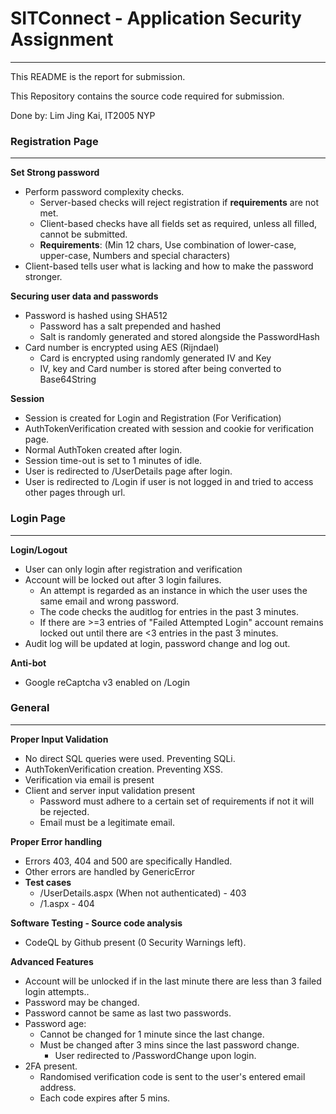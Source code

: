 # SITConnect - Application Security Assignment
---

This README is the report for submission.

This Repository contains the source code required for submission.

Done by: Lim Jing Kai, IT2005 NYP


### Registration Page
---

**Set Strong password**

- Perform password complexity checks.
  - Server-based checks will reject registration if **requirements** are not met.
  - Client-based checks have all fields set as required, unless all filled, cannot be submitted.
  - **Requirements**: (Min 12 chars,
Use combination of lower-case, upper-case, Numbers
and special characters)
- Client-based tells user what is lacking and how to make the password stronger.

**Securing user data and passwords**

- Password is hashed using SHA512
  - Password has a salt prepended and hashed
  - Salt is randomly generated and stored alongside the PasswordHash
- Card number is encrypted using AES (Rijndael)
  - Card is encrypted using randomly generated IV and Key
  - IV, key and Card number is stored after being converted to Base64String

**Session**

- Session is created for Login and Registration (For Verification)
- AuthTokenVerification created with session and cookie for verification page.
- Normal AuthToken created after login.
- Session time-out is set to 1 minutes of idle.
- User is redirected to /UserDetails page after login.
- User is redirected to /Login if user is not logged in and tried to access other pages through url.

### Login Page
---
**Login/Logout**

- User can only login after registration and verification
- Account will be locked out after 3 login failures.
  - An attempt is regarded as an instance in which the user uses the same email and wrong password.
  - The code checks the auditlog for entries in the past 3 minutes.
  - If there are >=3 entries of "Failed Attempted Login" account remains locked out until there are <3 entries in the past 3 minutes.
- Audit log will be updated at login, password change and log out.

**Anti-bot**

- Google reCaptcha v3 enabled on /Login

### General
---
**Proper Input Validation**

- No direct SQL queries were used. Preventing SQLi.
- AuthTokenVerification creation. Preventing XSS.
- Verification via email is present
- Client and server input validation present
  - Password must adhere to a certain set of requirements if not it will be rejected.
  - Email must  be a legitimate email.

**Proper Error handling**

- Errors 403, 404 and 500 are specifically Handled.
- Other errors are handled by GenericError
- **Test cases**
  - /UserDetails.aspx (When not authenticated) - 403
  - /1.aspx - 404

**Software Testing - Source code analysis**

- CodeQL by Github present (0 Security Warnings left).

**Advanced Features**

- Account will be unlocked if in the last minute there are less than 3 failed login attempts..
- Password may be changed.
- Password cannot be same as last two passwords.
- Password age:
  - Cannot be changed for 1 minute since the last change.
  - Must be changed after 3 mins since the last password change.
    - User redirected to /PasswordChange upon login.
- 2FA present.
  - Randomised verification code is sent to the user's entered email address.
  - Each code expires after 5 mins.

